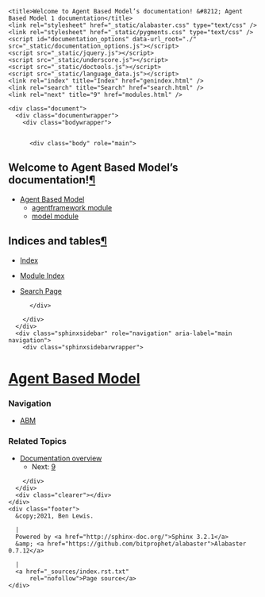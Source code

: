 
<!DOCTYPE html>

<html>
  <head>
    <meta charset="utf-8" />
    <meta name="viewport" content="width=device-width, initial-scale=1.0" /><meta name="generator" content="Docutils 0.17: http://docutils.sourceforge.net/" />

    <title>Welcome to Agent Based Model’s documentation! &#8212; Agent Based Model 1 documentation</title>
    <link rel="stylesheet" href="_static/alabaster.css" type="text/css" />
    <link rel="stylesheet" href="_static/pygments.css" type="text/css" />
    <script id="documentation_options" data-url_root="./" src="_static/documentation_options.js"></script>
    <script src="_static/jquery.js"></script>
    <script src="_static/underscore.js"></script>
    <script src="_static/doctools.js"></script>
    <script src="_static/language_data.js"></script>
    <link rel="index" title="Index" href="genindex.html" />
    <link rel="search" title="Search" href="search.html" />
    <link rel="next" title="9" href="modules.html" />
   
  <link rel="stylesheet" href="_static/custom.css" type="text/css" />
  
  
  <meta name="viewport" content="width=device-width, initial-scale=0.9, maximum-scale=0.9" />

  </head><body>
  

    <div class="document">
      <div class="documentwrapper">
        <div class="bodywrapper">
          

          <div class="body" role="main">
            
  <section id="welcome-to-agent-based-model-s-documentation">
<h1>Welcome to Agent Based Model’s documentation!<a class="headerlink" href="#welcome-to-agent-based-model-s-documentation" title="Permalink to this headline">¶</a></h1>
<div class="toctree-wrapper compound">
<ul>
<li class="toctree-l1"><a class="reference internal" href="modules.html">Agent Based Model</a><ul>
<li class="toctree-l2"><a class="reference internal" href="agentframework.html">agentframework module</a></li>
<li class="toctree-l2"><a class="reference internal" href="model.html">model module</a></li>
</ul>
</li>
</ul>
</div>
</section>
<section id="indices-and-tables">
<h1>Indices and tables<a class="headerlink" href="#indices-and-tables" title="Permalink to this headline">¶</a></h1>
<ul class="simple">
<li><p><a class="reference internal" href="genindex.html"><span class="std std-ref">Index</span></a></p></li>
<li><p><a class="reference internal" href="py-modindex.html"><span class="std std-ref">Module Index</span></a></p></li>
<li><p><a class="reference internal" href="search.html"><span class="std std-ref">Search Page</span></a></p></li>
</ul>
</section>


          </div>
          
        </div>
      </div>
      <div class="sphinxsidebar" role="navigation" aria-label="main navigation">
        <div class="sphinxsidebarwrapper">
<h1 class="logo"><a href="#">Agent Based Model</a></h1>








<h3>Navigation</h3>
<ul>
<li class="toctree-l1"><a class="reference internal" href="modules.html">ABM</a></li>
</ul>

<div class="relations">
<h3>Related Topics</h3>
<ul>
  <li><a href="#">Documentation overview</a><ul>
      <li>Next: <a href="modules.html" title="next chapter">9</a></li>
  </ul></li>
</ul>
</div>
<div id="searchbox" style="display: none" role="search">
  <h3 id="searchlabel">Quick search</h3>
    <div class="searchformwrapper">
    <form class="search" action="search.html" method="get">
      <input type="text" name="q" aria-labelledby="searchlabel" />
      <input type="submit" value="Go" />
    </form>
    </div>
</div>
<script>$('#searchbox').show(0);</script>








        </div>
      </div>
      <div class="clearer"></div>
    </div>
    <div class="footer">
      &copy;2021, Ben Lewis.
      
      |
      Powered by <a href="http://sphinx-doc.org/">Sphinx 3.2.1</a>
      &amp; <a href="https://github.com/bitprophet/alabaster">Alabaster 0.7.12</a>
      
      |
      <a href="_sources/index.rst.txt"
          rel="nofollow">Page source</a>
    </div>

    

    
  </body>
</html>
